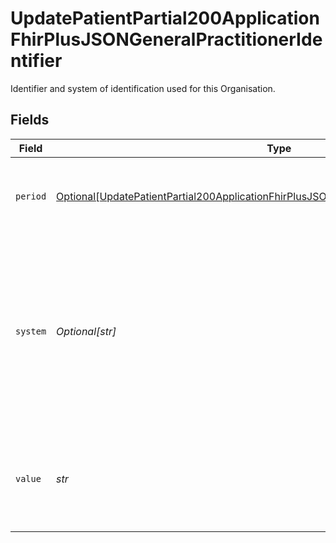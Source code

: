 # UpdatePatientPartial200ApplicationFhirPlusJSONGeneralPractitionerIdentifier

Identifier and system of identification used for this Organisation.


## Fields

| Field                                                                                                                                                                                                       | Type                                                                                                                                                                                                        | Required                                                                                                                                                                                                    | Description                                                                                                                                                                                                 | Example                                                                                                                                                                                                     |
| ----------------------------------------------------------------------------------------------------------------------------------------------------------------------------------------------------------- | ----------------------------------------------------------------------------------------------------------------------------------------------------------------------------------------------------------- | ----------------------------------------------------------------------------------------------------------------------------------------------------------------------------------------------------------- | ----------------------------------------------------------------------------------------------------------------------------------------------------------------------------------------------------------- | ----------------------------------------------------------------------------------------------------------------------------------------------------------------------------------------------------------- |
| `period`                                                                                                                                                                                                    | [Optional[UpdatePatientPartial200ApplicationFhirPlusJSONGeneralPractitionerIdentifierPeriod]](../../models/operations/updatepatientpartial200applicationfhirplusjsongeneralpractitioneridentifierperiod.md) | :heavy_minus_sign:                                                                                                                                                                                          | Business effective period when name was, is, or will be in use.<br/>                                                                                                                                        |                                                                                                                                                                                                             |
| `system`                                                                                                                                                                                                    | *Optional[str]*                                                                                                                                                                                             | :heavy_minus_sign:                                                                                                                                                                                          | URL for the Organisation Data Service - who are responsible for publishing codes that identify organisations and individuals across health and social care.                                                 | https://fhir.nhs.uk/Id/ods-organization-code                                                                                                                                                                |
| `value`                                                                                                                                                                                                     | *str*                                                                                                                                                                                                       | :heavy_check_mark:                                                                                                                                                                                          | Organisation code for the registered general practice, as held in the [Organisation Data Service](https://developer.nhs.uk/apis/ods/).                                                                      | Y12345                                                                                                                                                                                                      |